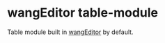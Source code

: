 # wangEditor table-module

Table module built in [wangEditor](https://www.wangeditor.com/v5/) by default.
